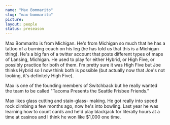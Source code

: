 ```yaml
---
name: "Max Bommarito"
slug: "max-bommarito"
picture:
layout: people
status: preseason
---
```


Max Bommarito is from Michigan. He's from Michigan so much that he has a tattoo
of a burning couch on his leg (he has told us that this is a Michigan thing).
He's a big fan of a twitter account that posts different types of maps of
Lansing, Michigan. He used to play for either Hybrid, or High Five, or
possibly practice for both of them. I'm pretty sure it was High Five but Joe
thinks Hybrid so I now think both is possible (but actually now that Joe's not
looking, it's definitely High Five).

Max is one of the founding members of Switchback but he really wanted the team
to be called "Tacoma Presents the Seattle Frisbee Friends."

Max likes glass cutting and stain-glass- making. He got
really into speed rock climbing a few months ago, now he's into bowling. Last
year he was learning how to count cards and he'd play blackjack for literally hours
at a time at casinos and I think he won like $1,000 one time.

